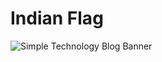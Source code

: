 # Indian Flag
![Simple Technology Blog Banner](https://user-images.githubusercontent.com/62085086/106313107-abf80100-628d-11eb-8ea1-c46ebf881145.png)

